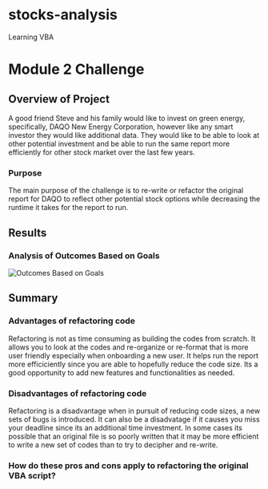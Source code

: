 # stocks-analysis
Learning VBA
# Module 2 Challenge

## Overview of Project
A good friend Steve and his family would like to invest on green energy, specifically, DAQO New Energy Corporation, however like any smart investor they would like additional data. They would like to be able to look at other potential investment and be able to run the same report more efficiently for other stock market over the last few years.

### Purpose
The main purpose of the challenge is to re-write or refactor the original report for DAQO to reflect other potential stock options while decreasing the runtime it takes for the report to run.

## Results
### Analysis of Outcomes Based on Goals
![Outcomes Based on Goals](.png)

## Summary

### Advantages of refactoring code
Refactoring is not as time consuming as building the codes from scratch. It allows you to look at the codes and re-organize or re-format that is more user friendly especially when onboarding a new user. It helps run the report more efficiciently since you are able to hopefully reduce the code size. Its a good opportunity to add new features and functionalities as needed.
      
### Disadvantages of refactoring code
Refactoring is a disadvantage when in pursuit of reducing code sizes, a new sets of bugs is introduced. It can also be a disadvatage if it causes you miss your deadline since its an additional time investment. In some cases its possible that an original file is so poorly written that it may be more efficient to write a new set of codes than to try to decipher and re-write. 

### How do these pros and cons apply to refactoring the original VBA script?




